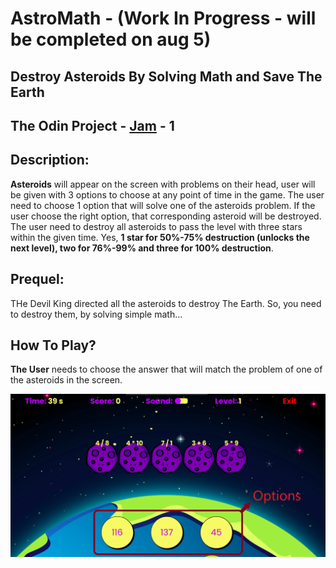 # AstroMath - (Work In Progress - will be completed on aug 5)
## Destroy Asteroids By Solving Math and Save The Earth
## The Odin Project - [Jam](https://itch.io/jam/top-jam-1) - 1

## Description:
  **Asteroids** will appear on the screen with problems on their head, user will be given with 3 options to choose at any point of time in the game. The user need to choose 1 option that will solve one of the asteroids problem. If the user choose the right option, that corresponding asteroid will be destroyed. The user need to destroy all asteroids to pass the level with three stars within the given time. Yes, **1 star for 50%-75% destruction (unlocks the next level), two for 76%-99% and three for 100% destruction**.

## Prequel:
  THe Devil King directed all the asteroids to destroy The Earth. So, you need to destroy them, by solving simple math...

## How To Play?
  **The User** needs to choose the answer that will match the problem of one of the asteroids in the screen.

  ![howToPlay](./assets/images/how-to-play/howToPlay.png)
